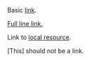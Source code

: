 Basic [link](https://foo.bar).

[Full line link.](http://foo.bar.baz)

Link to [local resource](/blog/baz).

[This] should not be a link.